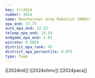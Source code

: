 ```yaml
---
key: frc2614
number: 2614
name: Mountaineer Area RoboticS (MARS)
epa_end: 37.77
auto_epa_end: 12.32
teleop_epa_end: 19.54
endgame_epa_end: 5.91
winrate: 0.5854
district_epa_rank: 45
district_epa_percentile: 0.975
type: Team
---
```

[[2024mil]]
[[2024ohmv]]
[[2024paca]]
